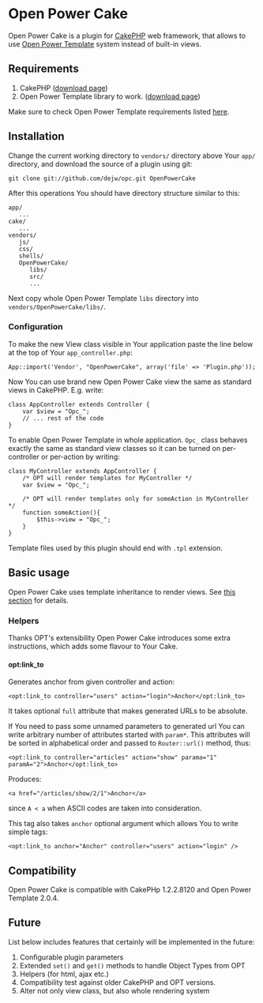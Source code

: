 # Open Power Cake #

Open Power Cake is a plugin for [CakePHP] web framework, that allows to use [Open Power Template][OPT] system instead of built-in views.

## Requirements ##

1. CakePHP ([download page][CakePHPdownload])
2. Open Power Template library to work. ([download page][OPTdownload])

Make sure to check Open Power Template requirements listed [here][OPTreqs].

## Installation ##

Change the current working directory to `vendors/` directory above Your `app/` directory, and download the source of a plugin using git:

    git clone git://github.com/dejw/opc.git OpenPowerCake

After this operations You should have directory structure similar to this:

    app/
       ...
    cake/
       ...
    vendors/
       js/
       css/
       shells/
       OpenPowerCake/
          libs/
          src/
          ...

Next copy whole Open Power Template `libs` directory into `vendors/OpenPowerCake/libs/`.

### Configuration ###

To make the new View class visible in Your application paste the line below at the top of Your `app_controller.php`:

    App::import('Vendor', "OpenPowerCake", array('file' => 'Plugin.php'));

Now You can use brand new Open Power Cake view the same as standard views in CakePHP. E.g. write:

    class AppController extends Controller {
        var $view = "Opc_";
        // ... rest of the code
    }

To enable Open Power Template in whole application. `Opc_` class behaves exactly the same as standard view classes so it can be turned on per-controller or per-action by writing:

    class MyController extends AppController {
        /* OPT will render templates for MyController */
        var $view = "Opc_";

        /* OPT will render templates only for someAction in MyController */
        function someAction(){
            $this->view = "Opc_";
        }
    }


Template files used by this plugin should end with `.tpl` extension.

## Basic usage ##

Open Power Cake uses template inheritance to render views. See [this section][OPTinheritance] for details.

### Helpers ###

Thanks OPT's extensibility Open Power Cake introduces some extra instructions, which adds some flavour to Your Cake.

#### opt:link_to ####

Generates anchor from given controller and action:

    <opt:link_to controller="users" action="login">Anchor</opt:link_to>

It takes optional `full` attribute that makes generated URLs to be absolute.

If You need to pass some unnamed parameters to generated url You can write arbitrary number of attributes started with `param*`. This attributes will be sorted in alphabetical order and passed to `Router::url()` method, thus:

    <opt:link_to controller="articles" action="show" parama="1" paramA="2">Anchor</opt:link_to>

Produces:

    <a href="/articles/show/2/1">Anchor</a>

since `A < a` when ASCII codes are taken into consideration.

This tag also takes `anchor` optional argument which allows You to write simple tags:

    <opt:link_to anchor="Anchor" controller="users" action="login" />


## Compatibility ##

Open Power Cake is compatible with CakePHp 1.2.2.8120 and Open Power Template 2.0.4.

## Future ##

List below includes features that certainly will be implemented in the future:

1. Configurable plugin parameters
2. Extended `set()` and `get()` methods to handle Object Types from OPT
3. Helpers (for html, ajax etc.)
4. Compatibility test against older CakePHP and OPT versions.
5. Alter not only view class, but also whole rendering system

  [CakePHP]: http://cakephp.org/  "CakePHP"
  [CakePHPdownload]: http://github.com/cakephp/cakephp1x/downloads "CakePHP: downloads"
  [OPT]: http://www.invenzzia.org/en/projects/open-power-libraries/open-power-template "Open Power Template"
  [OPTreqs]: http://static.invenzzia.org/docs/opt/2_0/book/en/installation.html "Open Power Template: Requirements"
  [OPTdownload]: http://www.invenzzia.org/en/download/open-power-template/2-0/2-0-4 "Open Power Template: Download page"
  [OPTinheritance]: http://static.invenzzia.org/docs/opt/2_0/book/en/syntax.topics.modularization.inheritance.html "Open Power Template: Template inheritance"

